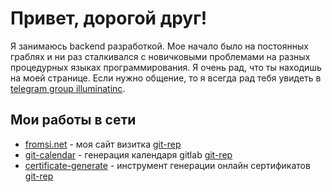 # Привет, дорогой друг!

Я занимаюсь backend разработкой. Мое начало было на постоянных граблях и ни раз сталкивался с новичковыми проблемами на разных процедурных языках программирования. Я очень рад, что ты находишь на моей странице. Если нужно общение, то я всегда рад тебя увидеть в [telegram group illuminatinc](https://t.me/illuminatinc).

## Мои работы в сети
* [fromsi.net](https://fromsi.net) - моя сайт визитка [git-rep](https://github.com/FromSi/portfolio)
* [git-calendar](https://git-calendar.fromsi.net/gitlab/stanhu) - генерация календаря gitlab [git-rep](https://github.com/FromSi/git-calendar)
* [certificate-generate](https://certificate-generate.fromsi.net/en/pdf/false/eyJ0eXAiOiJKV1QiLCJhbGciOiJIUzI1NiJ9.eyJwZXJzb25fbmFtZSI6ItCS0LXQsdC10YAt0J_RhNC70Y_Rg9C80LXRgCDQktC70LDQtNC40YHQu9Cw0LIiLCJvcmdhbml6YXRpb25fbmFtZSI6IkdpdEh1YiIsImNlcnRpZmljYXRlX251bWJlciI6IkdIMDAwMSJ9.oS4mddLm0nPwFQAeZ1D69M4Y-cWhN876DKtoliKnbLY) - инструмент генерации онлайн сертификатов [git-rep](https://github.com/FromSi/certificate-generate) 
